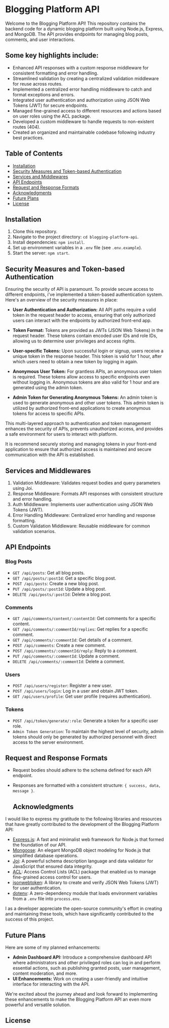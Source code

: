 # Blogging Platform API

Welcome to the Blogging Platform API! This repository contains the backend code for a dynamic blogging platform built using Node.js, Express, and MongoDB. The API provides endpoints for managing blog posts, comments, and user interactions.


## Some key highlights include:
- Enhanced API responses with a custom response middleware for consistent formatting and error handling.
- Streamlined validation by creating a centralized validation middleware for reuse across routes.
- Implemented a centralized error handling middleware to catch and format exceptions and errors.
- Integrated user authentication and authorization using JSON Web Tokens (JWT) for secure endpoints.
- Managed fine-grained access to different resources and actions based on user roles using the ACL package.
- Developed a custom middleware to handle requests to non-existent routes (404).
- Created an organized and maintainable codebase following industry best practices.

## Table of Contents

- [Installation](#installation)
- [Security Measures and Token-based Authentication](#security-measures-and-token-based-authentication)
- [Services and Middlewares](#services-and-middlewares)
- [API Endpoints](#api-endpoints)
- [Request and Response Formats](#request-and-response-formats)
- [Acknowledgments](#acknowledgments)
- [Future Plans](#future-plans)
- [License](#license)

## Installation

1. Clone this repository.
2. Navigate to the project directory: `cd blogging-platform-api`.
3. Install dependencies: `npm install`.
4. Set up environment variables in a `.env` file (see `.env.example`).
5. Start the server: `npm start`.

## Security Measures and Token-based Authentication

Ensuring the security of API is paramount. To provide secure access to different endpoints, i've implemented a token-based authentication system. Here's an overview of the security measures in place:

- **User Authentication and Authorization:** All API paths require a valid token in the request header to access, ensuring that only authorized users can interact with the endpoints by authorized front-end app.

- **Token Format:** Tokens are provided as JWTs (JSON Web Tokens) in the request header. These tokens contain encoded user IDs and role IDs, allowing us to determine user privileges and access rights.

- **User-specific Tokens:** Upon successful login or signup, users receive a unique token in the response header. This token is valid for 1 hour, after which users need to obtain a new token by logging in again.

- **Anonymous User Token:** For grantless APIs, an anonymous user token is required. These tokens allow access to specific endpoints even without logging in. Anonymous tokens are also valid for 1 hour and are generated using the admin token.

- **Admin Token for Generating Anonymous Tokens:** An admin token is used to generate anonymous and other user tokens. This admin token is utilized by authorized front-end applications to create anonymous tokens for access to specific APIs.

This multi-layered approach to authentication and token management enhances the security of APIs, prevents unauthorized access, and provides a safe environment for users to interact with platform.

It is recommend securely storing and managing tokens in your front-end application to ensure that authorized access is maintained and secure communication with the API is established.

## Services and Middlewares

1. Validation Middleware: Validates request bodies and query parameters using Joi.
2. Response Middleware: Formats API responses with consistent structure and error handling.
3. Auth Middleware: Implements user authentication using JSON Web Tokens (JWT).
4. Error Handling Middleware: Centralized error handling and response formatting.
5. Custom Validation Middleware: Reusable middleware for common validation scenarios.

## API Endpoints

### Blog Posts

- `GET /api/posts`: Get all blog posts.
- `GET /api/posts/:postId`: Get a specific blog post.
- `POST /api/posts`: Create a new blog post.
- `PUT /api/posts/:postId`: Update a blog post.
- `DELETE /api/posts/:postId`: Delete a blog post.

### Comments

- `GET /api/comments/content/:contentId`: Get comments for a specific content.
- `GET /api/comments/:commentId/replies`: Get replies for a specific comment.
- `GET /api/comments/:commentId`: Get details of a comment.
- `POST /api/comments`: Create a new comment.
- `POST /api/comments/:commentId/reply`: Reply to a comment.
- `PUT /api/comments/:commentId`: Update a comment.
- `DELETE /api/comments/:commentId`: Delete a comment.

### Users

- `POST /api/users/register`: Register a new user.
- `POST /api/users/login`: Log in a user and obtain JWT token.
- `GET /api/users/profile`: Get user profile (requires authentication).
  
### Tokens

- `POST /api/token/generate/:role`:  Generate a token for a specific user role.
- `Admin Token Generation`: To maintain the highest level of security, admin tokens should only be generated by authorized personnel with direct access to the server environment.

## Request and Response Formats

- Request bodies should adhere to the schema defined for each API endpoint.
- Responses are formatted with a consistent structure: `{ success, data, message }`.

  ## Acknowledgments

I would like to express my gratitude to the following libraries and resources that have greatly contributed to the development of the Blogging Platform API:

- [Express.js](https://expressjs.com/): A fast and minimalist web framework for Node.js that formed the foundation of our API.
- [Mongoose](https://mongoosejs.com/): An elegant MongoDB object modeling for Node.js that simplified database operations.
- [Joi](https://joi.dev/): A powerful schema description language and data validator for JavaScript that ensured data integrity.
- [ACL](https://github.com/OptimalBits/node_acl): Access Control Lists (ACL) package that enabled us to manage fine-grained access control for users.
- [jsonwebtoken](https://www.npmjs.com/package/jsonwebtoken): A library to create and verify JSON Web Tokens (JWT) for user authentication.
- [dotenv](https://www.npmjs.com/package/dotenv): A zero-dependency module that loads environment variables from a `.env` file into `process.env`.

I as a developer appreciate the open-source community's effort in creating and maintaining these tools, which have significantly contributed to the success of this project.

## Future Plans

Here are some of my planned enhancements:

- **Admin Dashboard API:** Introduce a comprehensive dashboard API where administrators and other privileged roles can log in and perform essential actions, such as publishing granted posts, user management, content moderation, and more.
- **UI Enhancements:** Work on creating a user-friendly and intuitive interface for interacting with the API.

We're excited about the journey ahead and look forward to implementing these enhancements to make the Blogging Platform API an even more powerful and versatile solution.


## License


